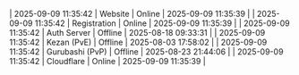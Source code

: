 | 2025-09-09 11:35:42 | Website | Online | 2025-09-09 11:35:39 |
| 2025-09-09 11:35:42 | Registration | Online | 2025-09-09 11:35:39 |
| 2025-09-09 11:35:42 | Auth Server | Offline | 2025-08-18 09:33:31 |
| 2025-09-09 11:35:42 | Kezan (PvE) | Offline | 2025-08-03 17:58:02 |
| 2025-09-09 11:35:42 | Gurubashi (PvP) | Offline | 2025-08-23 21:44:06 |
| 2025-09-09 11:35:42 | Cloudflare | Online | 2025-09-09 11:35:39 |
